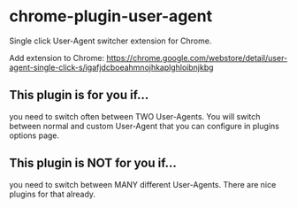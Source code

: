 chrome-plugin-user-agent
====================

Single click User-Agent switcher extension for Chrome.

Add extension to Chrome: https://chrome.google.com/webstore/detail/user-agent-single-click-s/igafjdcboeahmnojhkaplghloibnjkbg

## This plugin is for you if...
you need to switch often between TWO User-Agents. You will switch between normal and custom User-Agent that you can configure in plugins options page.

## This plugin is NOT for you if...
you need to switch between MANY different User-Agents. There are nice plugins for that already.
